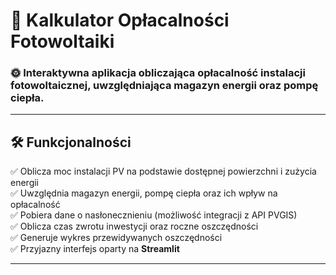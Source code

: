 # 📡 Kalkulator Opłacalności Fotowoltaiki

### 🌞 Interaktywna aplikacja obliczająca opłacalność instalacji fotowoltaicznej, uwzględniająca magazyn energii oraz pompę ciepła.

---

## 🛠 Funkcjonalności
✅ Oblicza moc instalacji PV na podstawie dostępnej powierzchni i zużycia energii  
✅ Uwzględnia magazyn energii, pompę ciepła oraz ich wpływ na opłacalność  
✅ Pobiera dane o nasłonecznieniu (możliwość integracji z API PVGIS)  
✅ Oblicza czas zwrotu inwestycji oraz roczne oszczędności  
✅ Generuje wykres przewidywanych oszczędności  
✅ Przyjazny interfejs oparty na **Streamlit**  

---